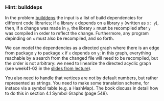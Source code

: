 ### Hint: builddeps

In the problem [builddeps](https://uib.kattis.com/problems/builddeps)
the input is a list of build dependencies for different code libraries; if 
a library `x` depends on a library `y` (written as `x: y`), then, if a change
was made in `y`, the library `x` must be recompiled after `y` was compiled in
order to reflect the change. Furthermore, any program depinding on `x` must
also be recompiled, and so forth.

We can model the dependencies as a directed graph where there is an edge from
package `y` to package `x` if `x` depends on `y`; in this graph, everything 
reachable by a search from the changed file will need to be recompiled, but
the order is not arbitrary: we need to linearize the directed acyclic graph
(see week41-02 in the [slides from lecture](https://mitt.uib.no/courses/12780/files/folder/lecturenotes)).

You also need to handle that vertices are not by default numbers, but rather represented as strings. You
need to make some translation scheme, for instace via a symbol table (e.g. a HashMap).
The book discuss in detail how to do this in section 4.1 Symbol Graphs (page 548).
